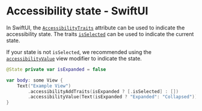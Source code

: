 # Accessibility state - SwiftUI

In SwiftUI, the [`AccessibilityTraits`](https://developer.apple.com/documentation/swiftui/accessibilitytraits) attribute can be used to indicate the accessibility state. The traits [`isSelected`](https://developer.apple.com/documentation/swiftui/accessibilitytraits/isselected) can be used to indicate the current state.

If your state is not `isSelected`, we recommended using the [`accessibilityValue`](https://developer.apple.com/documentation/swiftui/view/accessibilityvalue(_:)-2bwuz) view modifier to indicate the state.

```swift
@State private var isExpanded = false

var body: some View {
    Text("Example View")
        .accessibilityAddTraits(isExpanded ? [.isSelected] : [])
        .accessibilityValue(Text(isExpanded ? "Expanded": "Collapsed"))
}
```
